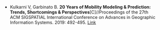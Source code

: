 * Kulkarni V, Garbinato B. <b>20 Years of Mobility Modeling & Prediction: Trends, Shortcomings & Perspectives</b>[C]//Proceedings of the 27th ACM SIGSPATIAL International Conference on Advances in Geographic Information Systems. 2019: 492-495. [Link](https://dl.acm.org/doi/abs/10.1145/3347146.3359110)
